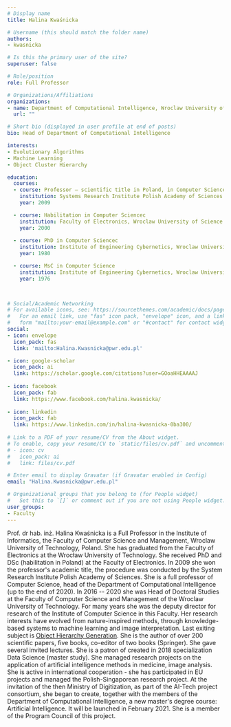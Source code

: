 ```yaml
---
# Display name
title: Halina Kwaśnicka

# Username (this should match the folder name)
authors:
- kwasnicka

# Is this the primary user of the site?
superuser: false

# Role/position
role: Full Professor

# Organizations/Affiliations
organizations:
- name: Department of Computational Intelligence, Wroclaw University of Science and Technology
  url: ""

# Short bio (displayed in user profile at end of posts)
bio: Head of Department of Computational Intelligence

interests:
- Evolutionary Algorithms
- Machine Learning
- Object Cluster Hierarchy

education:
  courses:
  - course: Professor – scientific title in Poland, in Computer Science (Artificial Intelligence)
    institution: Systems Research Institute Polish Academy of Sciences
    year: 2009

  - course: Habilitation in Computer Sciencec
    institution: Faculty of Electronics, Wroclaw University of Science and Technology
    year: 2000
    
  - course: PhD in Computer Sciencec
    institution: Institute of Engineering Cybernetics, Wroclaw University of Science and Technology
    year: 1980

  - course: MsC in Computer Science
    institution: Institute of Engineering Cybernetics, Wroclaw University of Science and Technology
    year: 1976
    


# Social/Academic Networking
# For available icons, see: https://sourcethemes.com/academic/docs/page-builder/#icons
#   For an email link, use "fas" icon pack, "envelope" icon, and a link in the
#   form "mailto:your-email@example.com" or "#contact" for contact widget.
social:
- icon: envelope
  icon_pack: fas
  link: 'mailto:Halina.Kwasnicka@pwr.edu.pl'

- icon: google-scholar
  icon_pack: ai
  link: https://scholar.google.com/citations?user=GOoaHHEAAAAJ
  
- icon: facebook
  icon_pack: fab
  link: https://www.facebook.com/halina.kwasnicka/
  
- icon: linkedin
  icon_pack: fab
  link: https://www.linkedin.com/in/halina-kwasnicka-0ba300/
  
# Link to a PDF of your resume/CV from the About widget.
# To enable, copy your resume/CV to `static/files/cv.pdf` and uncomment the lines below.
# - icon: cv
#   icon_pack: ai
#   link: files/cv.pdf

# Enter email to display Gravatar (if Gravatar enabled in Config)
email: "Halina.Kwasnicka@pwr.edu.pl"

# Organizational groups that you belong to (for People widget)
#   Set this to `[]` or comment out if you are not using People widget.
user_groups:
- Faculty
---
```

Prof. dr hab. inż. Halina Kwaśnicka is a Full Professor in the Institute of Informatics, the Faculty of Computer Science and Management, Wroclaw University of Technology, Poland.
She has graduated from the Faculty of Electronics at the Wrocław University of Technology. She received PhD and DSc (habilitation in Poland) at the Faculty of Electronics. In 2009 she won the professor's academic title, the procedure was conducted by the System Research Institute Polish Academy of Sciences. She is a full professor of Computer Science, head of the Department of Computational Intelligence (up to the end of 2020). In 2016 -- 2020 she was Head of Doctoral Studies at the Faculty of Computer Science and Management of the Wroclaw University of Technology. For many years she was the deputy director for research of the Institute of Computer Science in this Faculty. Her research interests have evolved from nature-inspired methods, through knowledge-based systems to machine learning and image interpretation. Last exiting subject is [Object Hierarchy Generation](https://authors.elsevier.com/c/1cKzg4ZQE1auj).
She is the author of over 200 scientific papers, five books, co-editor of two books (Springer). She gave several invited lectures. She is a patron of created in 2018 specialization Data Science (master study). She managed research projects on the application of artificial intelligence methods in medicine, image analysis. She is active in international cooperation - she has participated in EU projects and managed the Polish-Singaporean research project. At the invitation of the then Ministry of Digitization, as part of the AI-Tech project consortium, she began to create, together with the members of the Department of Computational Intelligence, a new master's degree course: Artificial Intelligence. It will be launched in February 2021. She is a member of the Program Council of this project.
